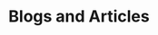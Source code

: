 ---
layout: list
title: Blogs and Articles
description: >
  Below is a summary of all currently posted blogs. Enjoy.
grouped: true
---